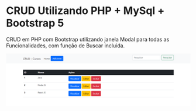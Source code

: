 # CRUD Utilizando PHP + MySql + Bootstrap 5

CRUD em PHP com Bootstrap utilizando janela Modal para todas as Funcionalidades, com função de Buscar incluida.

![Screenshot](Home.png)
